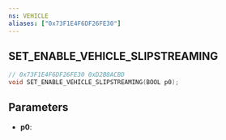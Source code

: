 ```yaml
---
ns: VEHICLE
aliases: ["0x73F1E4F6DF26FE30"]
---
```

## SET_ENABLE_VEHICLE_SLIPSTREAMING

```c
// 0x73F1E4F6DF26FE30 0xD2B8ACBD
void SET_ENABLE_VEHICLE_SLIPSTREAMING(BOOL p0);
```

## Parameters
* **p0**:
